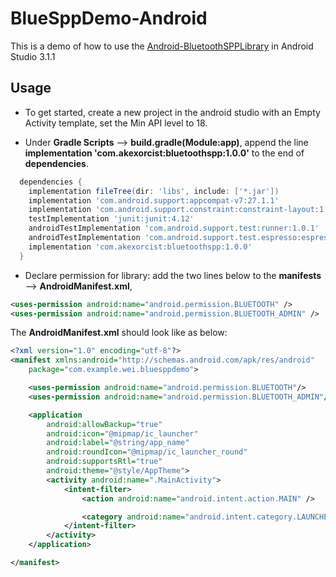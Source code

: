 # BlueSppDemo-Android

This is a demo of how to use the [Android-BluetoothSPPLibrary](https://github.com/akexorcist/Android-BluetoothSPPLibrary) in Android Studio 3.1.1

## Usage

* To get started, create a new project in the android studio with an Empty Activity template, set the Min API level to 18.

* Under **Gradle Scripts** --> **build.gradle(Module:app)**, append the line **implementation 'com.akexorcist:bluetoothspp:1.0.0'** to the end of **dependencies**.
```gradle
  dependencies {
    implementation fileTree(dir: 'libs', include: ['*.jar'])
    implementation 'com.android.support:appcompat-v7:27.1.1'
    implementation 'com.android.support.constraint:constraint-layout:1.0.2'
    testImplementation 'junit:junit:4.12'
    androidTestImplementation 'com.android.support.test:runner:1.0.1'
    androidTestImplementation 'com.android.support.test.espresso:espresso-core:3.0.1'
    implementation 'com.akexorcist:bluetoothspp:1.0.0'
  }
```

* Declare permission for library: add the two lines below to the **manifests** --> **AndroidManifest.xml**,  

```xml
<uses-permission android:name="android.permission.BLUETOOTH" />
<uses-permission android:name="android.permission.BLUETOOTH_ADMIN" />
```
The **AndroidManifest.xml** should look like as below:
```xml
<?xml version="1.0" encoding="utf-8"?>
<manifest xmlns:android="http://schemas.android.com/apk/res/android"
    package="com.example.wei.bluesppdemo">

    <uses-permission android:name="android.permission.BLUETOOTH"/>
    <uses-permission android:name="android.permission.BLUETOOTH_ADMIN"/>

    <application
        android:allowBackup="true"
        android:icon="@mipmap/ic_launcher"
        android:label="@string/app_name"
        android:roundIcon="@mipmap/ic_launcher_round"
        android:supportsRtl="true"
        android:theme="@style/AppTheme">
        <activity android:name=".MainActivity">
            <intent-filter>
                <action android:name="android.intent.action.MAIN" />

                <category android:name="android.intent.category.LAUNCHER" />
            </intent-filter>
        </activity>
    </application>

</manifest>
```

